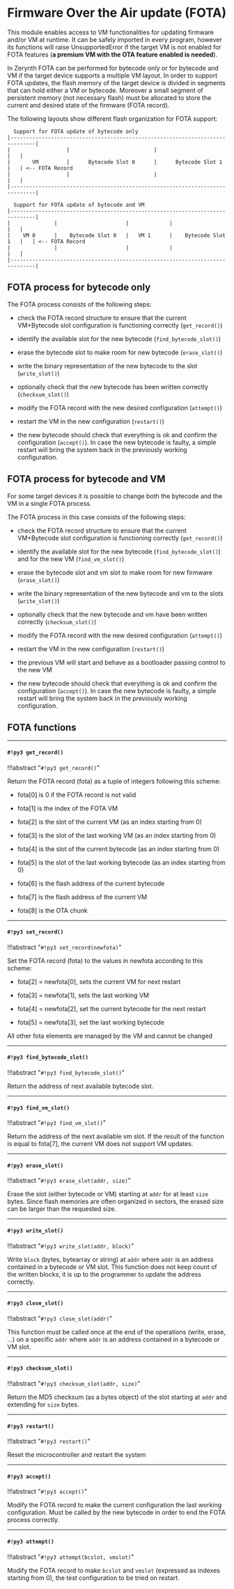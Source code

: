 # Firmware Over the Air update (FOTA)

This module enables access to VM functionalities for updating firmware and/or VM at runtime.
It can be safely imported in every program, however its functions will raise UnsupportedError if the target VM is not enabled
for FOTA features (**a premium VM with the OTA feature enabled is needed**).

In Zerynth FOTA can be performed for bytecode only or for bytecode and VM if the target device supports a multiple VM layout.
In order to support FOTA updates, the flash memory of the target device is divided in segments that can hold either a VM or bytecode.
Moreover a small segment of persistent memory (not necessary flash) must be allocated to store the current and desired state of the firmware (FOTA record).

The following layouts show different flash organization for FOTA support:

```
  Support for FOTA update of bytecode only
|------------------------------------------------------------------------------|
|                  |                           |                           |   |
|       VM         |      Bytecode Slot 0      |      Bytecode Slot 1      |   | <-- FOTA Record
|                  |                           |                           |   |
|------------------------------------------------------------------------------|

  Support for FOTA update of bytecode and VM
|------------------------------------------------------------------------------|
|              |                      |             |                      |   |
|    VM 0      |    Bytecode Slot 0   |   VM 1      |    Bytecode Slot 1   |   | <-- FOTA Record
|              |                      |             |                      |   |
|------------------------------------------------------------------------------|
```

## FOTA process for bytecode only

The FOTA process consists of the following steps:


* check the FOTA record structure to ensure that the current VM+Bytecode slot configuration is functioning correctly (`get_record()`)


* identify the available slot for the new bytecode (`find_bytecode_slot()`)


* erase the bytecode slot to make room for new bytecode (`erase_slot()`)


* write the binary representation of the new bytecode to the slot (`write_slot()`)


* optionally check that the new bytecode has been written correctly (`checksum_slot()`)


* modify the FOTA record with the new desired configuration (`attempt()`)


* restart the VM in the new configuration (`restart()`)


* the new bytecode should check that everything is ok and confirm the configuration (`accept()`). In case the new bytecode is faulty, a simple restart will bring the system back in the previously working configuration.

## FOTA process for bytecode and VM

For some target devices it is possible to change both the bytecode and the VM in a single FOTA process.

The FOTA process in this case consists of the following steps:


* check the FOTA record structure to ensure that the current VM+Bytecode slot configuration is functioning correctly (`get_record()`)


* identify the available slot for the new bytecode (`find_bytecode_slot()`) and for the new VM (`find_vm_slot()`)


* erase the bytecode slot and vm slot to make room for new firmware (`erase_slot()`)


* write the binary representation of the new bytecode and vm to the slots (`write_slot()`)


* optionally check that the new bytecode and vm have been written correctly (`checksum_slot()`)


* modify the FOTA record with the new desired configuration (`attempt()`)


* restart the VM in the new configuration (`restart()`)


* the previous VM will start and behave as a bootloader passing control to the new VM


* the new bytecode should check that everything is ok and confirm the configuration (`accept()`). In case the new bytecode is faulty, a simple restart will bring the system back in the previously working configuration.

## FOTA functions


---
#### `#!py3 get_record()`

!!!abstract "`#!py3 get_record()`"

Return the FOTA record (fota) as a tuple of integers following this scheme:


* fota[0] is 0 if the FOTA record is not valid


* fota[1] is the index of the FOTA VM


* fota[2] is the slot of the current VM (as an index starting from 0)


* fota[3] is the slot of the last working VM (as an index starting from 0)


* fota[4] is the slot of the current bytecode (as an index starting from 0)


* fota[5] is the slot of the last working bytecode (as an index starting from 0)


* fota[6] is the flash address of the current bytecode


* fota[7] is the flash address of the current VM


* fota[8] is the OTA chunk


---
#### `#!py3 set_record()`

!!!abstract "`#!py3 set_record(newfota)`"

Set the FOTA record (fota) to the values in newfota according to this scheme:


* fota[2] = newfota[0], sets the current VM for next restart


* fota[3] = newfota[1], sets the last working VM


* fota[4] = newfota[2], set the current bytecode for the next restart


* fota[5] = newfota[3], set the last working bytecode

All other fota elements are managed by the VM and cannot be changed


---
#### `#!py3 find_bytecode_slot()`

!!!abstract "`#!py3 find_bytecode_slot()`"

Return the address of next available bytecode slot.


---
#### `#!py3 find_vm_slot()`

!!!abstract "`#!py3 find_vm_slot()`"

Return the address of the next available vm slot. If the result of the function is equal to fota[7], the current VM does not support VM updates.


---
#### `#!py3 erase_slot()`

!!!abstract "`#!py3 erase_slot(addr, size)`"

Erase the slot (either bytecode or VM) starting at `addr` for at least `size` bytes. Since flash memories are often organized in sectors, the erased size can be larger than the requested size.


---
#### `#!py3 write_slot()`

!!!abstract "`#!py3 write_slot(addr, block)`"

Write `block` (bytes, bytearray or string) at `addr` where `addr` is an address contained in a bytecode or VM slot. This function does not keep count of the written blocks, it is up to the programmer to update the address correctly.


---
#### `#!py3 close_slot()`

!!!abstract "`#!py3 close_slot(addr)`"

This function must be called once at the end of the operations (write, erase, …) on a specific `addr` where `addr` is an address contained in a bytecode or VM slot.


---
#### `#!py3 checksum_slot()`

!!!abstract "`#!py3 checksum_slot(addr, size)`"

Return the MD5 checksum (as a bytes object) of the slot starting at `addr` and extending for `size` bytes.


---
#### `#!py3 restart()`

!!!abstract "`#!py3 restart()`"

Reset the microcontroller and restart the system


---
#### `#!py3 accept()`

!!!abstract "`#!py3 accept()`"

Modify the FOTA record to make the current configuration the last working configuration. Must be called by the new bytecode in order to end the FOTA process correctly.


---
#### `#!py3 attempt()`

!!!abstract "`#!py3 attempt(bcslot, vmslot)`"

Modify the FOTA record to make `bcslot` and `vmslot` (expressed as indexes starting from 0), the test configuration to be tried on restart.
